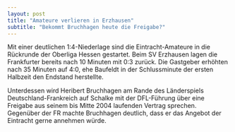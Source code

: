 ```yaml
---
layout: post
title: "Amateure verlieren in Erzhausen"
subtitle: "Bekommt Bruchhagen heute die Freigabe?"
---
```


Mit einer deutlichen 1:4-Niederlage sind die Eintracht-Amateure in die Rückrunde der Oberliga Hessen gestartet. Beim SV Erzhausen lagen die Frankfurter bereits nach 10 Minuten mit 0:3 zurück. Die Gastgeber erhöhten nach 35 Minuten auf 4:0, ehe Baufeldt in der Schlussminute der ersten Halbzeit den Endstand herstellte.

Unterdessen wird Heribert Bruchhagen am Rande des Länderspiels Deutschland-Frankreich auf Schalke mit der DFL-Führung über eine Freigabe aus seinem bis Mitte 2004 laufenden Vertrag sprechen. Gegenüber der FR machte Bruchhagen deutlich, dass er das Angebot der Eintracht gerne annehmen würde.
